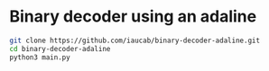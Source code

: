 # Binary decoder using an adaline

```sh
git clone https://github.com/iaucab/binary-decoder-adaline.git
cd binary-decoder-adaline
python3 main.py
```
